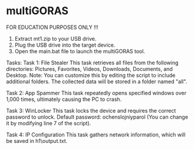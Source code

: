 # multiGORAS
FOR EDUCATION PURPOSES ONLY !!!

1. Extract mt1.zip to your USB drive.
2. Plug the USB drive into the target device.
3. Open the main.bat file to launch the multiGORAS tool.

Tasks:
Task 1: File Stealer
This task retrieves all files from the following directories: Pictures, Favorites, Videos, Downloads, Documents, and Desktop.
Note: You can customize this by editing the script to include additional folders.
The collected data will be stored in a folder named "all".

Task 2: App Spammer
This task repeatedly opens specified windows over 1,000 times, ultimately causing the PC to crash.

Task 3: WinLocker
This task locks the device and requires the correct password to unlock.
Default password: ochenslojniyparol (You can change it by modifying line 7 of the script).

Task 4: IP Configuration
This task gathers network information, which will be saved in h1\output.txt.


